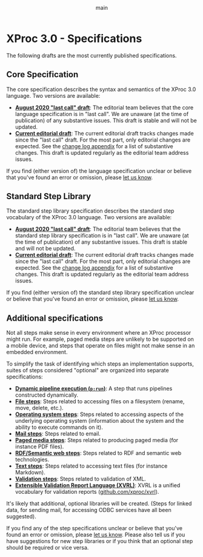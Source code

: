 <pubmeta>
<header>main</header>
<title>XProc 3.0 - Specifications</title>
</pubmeta>

<h1>XProc 3.0 - Specifications</h1>

The following drafts are the most currently published specifications.

<h2>Core Specification</h2>

The core specification describes the syntax and semantics of the XProc&#160;3.0 language. Two versions are available:

* **[August 2020 "last call" draft](https://spec.xproc.org/lastcall-2020-08/head/xproc/)**: The editorial team believes that the core language specification is in "last call". We are unaware (at the time of publication) of any substantive issues. This draft is stable and will not be updated.
* **[Current editorial draft](https://spec.xproc.org/master/head/xproc/)**: The current editorial draft tracks changes made since the "last call" draft. For the most part, only editorial changes are expected. See the [change log appendix](https://spec.xproc.org/master/head/xproc/#changelog) for a list of substantive changes. This draft is updated regularly as the editorial team address issues.

If you find (either version of) the language specification unclear or believe
that you've found an error or omission, please [let us know](https://github.com/xproc/3.0-specification/issues).


<h2>Standard Step Library</h2>

The standard step library specification describes the standard step vocabulary of the XProc&#160;3.0 language. Two versions are available:

* **[August 2020 "last call" draft](https://spec.xproc.org/lastcall-2020-08/head/steps/)**: The editorial team believes that the standard step library specification is in "last call". We are unaware (at the time of publication) of any substantive issues. This draft is stable and will not be updated.
* **[Current editorial draft](https://spec.xproc.org/master/head/steps/)**: The current editorial draft tracks changes made since the "last call" draft. For the most part, only editorial changes are expected. See the [change log appendix](https://spec.xproc.org/master/head/steps/#changelog) for a list of substantive changes. This draft is updated regularly as the editorial team address issues.

If you find (either version of) the standard step library specification unclear or believe
that you've found an error or omission, please [let us know](https://github.com/xproc/3.0-steps/issues).

<h2>Additional specifications</h2>

Not all steps make sense in every environment where an XProc processor might run. For example, paged media steps are unlikely to be supported on a mobile device, and steps that operate on files might not make sense in an embedded environment.

To simplify the task of identifying which steps an implementation supports, suites of steps considered "optional" are organized into separate specifications:

* **[Dynamic pipeline execution (`p:run`)](https://spec.xproc.org/master/head/run/)**: A step that runs pipelines constructed dynamically.
* **[File steps](https://spec.xproc.org/master/head/file/)**: Steps related to accessing files on a filesystem (rename, move, delete, etc.).
* **[Operating system steps](https://spec.xproc.org/master/head/os/)**: Steps related to accessing aspects of the underlying operating system (information about the system and the ability to execute commands on it).
* **[Mail steps](https://spec.xproc.org/master/head/mail/)**: Steps related to email.
* **[Paged media steps](https://spec.xproc.org/master/head/paged-media/)**: Steps related to producing paged media (for instance PDF files).
* **[RDF/Semantic web steps](https://spec.xproc.org/master/head/rdf/)**: Steps related to RDF and semantic web technologies.
* **[ Text steps](https://spec.xproc.org/master/head/text/)**: Steps related to accessing text files (for instance Markdown).
* **[ Validation steps](https://spec.xproc.org/master/head/validation/)**: Steps related to validation of XML.
* **[Extensible Validation Report Language (XVRL)](https://spec.xproc.org/master/head/xvrl/)**: XVRL is a unified vocabulary for validation reports ([github.com/xproc/xvrl](github.com/xproc/xvrl)).



It's likely that additional, optional libraries will be created. (Steps for linked data, for sending mail, for accessing ODBC services have all been suggested).

If you find any of the step specifications unclear or believe that you've found an error or omission, please [let us know](https://github.com/xproc/3.0-steps/issues). Please also tell us if you have suggestions for new step libraries or if you think that an optional step should be required or vice versa.

